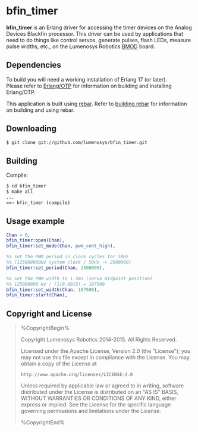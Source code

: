 bfin_timer
===

**bfin_timer** is an Erlang driver for accessing the timer devices on the Analog Devices Blackfin processor. This driver can be used by applications that need to do things like control servos, generate pulses, flash LEDs, measure pulse widths, etc., on the Lumenosys Robotics [BMOD][1] board.

Dependencies
------------

To build you will need a working installation of Erlang 17 (or
later). <br/>
Please refer to [Erlang/OTP](http://www.erlang.org) for information on building and installing Erlang/OTP.

This application is built using [rebar](https://github.com/rebar/rebar). Refer to [building rebar](https://github.com/rebar/rebar/wiki/Building-rebar) for information on building and using rebar.

Downloading
-----------

```sh
$ git clone git://github.com/lumenosys/bfin_timer.git
```
Building
--------

Compile:

```sh
$ cd bfin_timer
$ make all
...
==> bfin_timer (compile)
```

Usage example
-------------

```erlang
Chan = 0,
bfin_timer:open(Chan),
bfin_timer:set_mode(Chan, pwm_cont_high),

%% set the PWM period in clock cycles for 50Hz 
%% (125000000Hz system clock / 50Hz -> 2500000)
bfin_timer:set_period(Chan, 2500000),

%% set the PWM width to 1.5ms (servo midpoint position)
%% 125000000 Hz / (1/0.0015) = 187500
bfin_timer:set_width(Chan, 187500),
bfin_timer:start(Chan),
```

Copyright and License
---------------------

> %CopyrightBegin%
>
> Copyright Lumenosys Robotics 2014-2015. All Rights Reserved.
>
> Licensed under the Apache License, Version 2.0 (the "License");
> you may not use this file except in compliance with the License.
> You may obtain a copy of the License at
>
>     http://www.apache.org/licenses/LICENSE-2.0
>
> Unless required by applicable law or agreed to in writing, software
> distributed under the License is distributed on an "AS IS" BASIS,
> WITHOUT WARRANTIES OR CONDITIONS OF ANY KIND, either express or implied.
> See the License for the specific language governing permissions and
> limitations under the License.
>
> %CopyrightEnd%


[1]: https://lumenosys.com/products